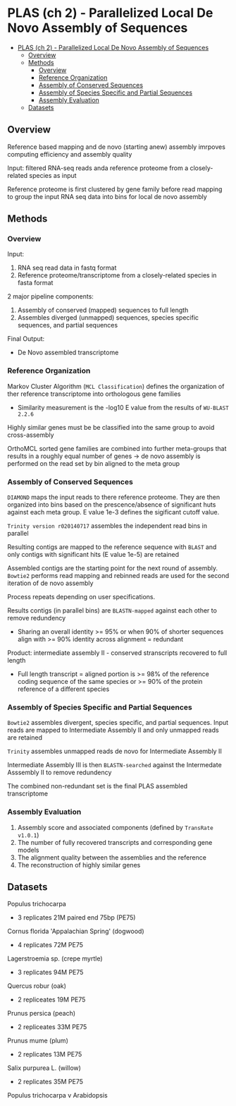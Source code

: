 # PLAS (ch 2) - Parallelized Local De Novo Assembly of Sequences

- [PLAS (ch 2) - Parallelized Local De Novo Assembly of Sequences](#plas-ch-2---parallelized-local-de-novo-assembly-of-sequences)
	- [Overview](#overview)
	- [Methods](#methods)
		- [Overview](#overview-1)
		- [Reference Organization](#reference-organization)
		- [Assembly of Conserved Sequences](#assembly-of-conserved-sequences)
		- [Assembly of Species Specific and Partial Sequences](#assembly-of-species-specific-and-partial-sequences)
		- [Assembly Evaluation](#assembly-evaluation)
	- [Datasets](#datasets)

## Overview

Reference based mapping and de novo (starting anew) assembly imrpoves computing efficiency and assembly quality

Input: filtered RNA-seq reads anda  reference proteome from a closely-related species as input

Reference proteome is first clustered by gene family before read mapping to group the input RNA seq data into bins for local de novo assembly

## Methods

### Overview

Input:

1. RNA seq read data in fastq format
2. Reference proteome/transcriptome from a closely-related species in fasta format

2 major pipeline components:

1. Assembly of conserved (mapped) sequences to full length
2. Assembles diverged (unmapped) sequences, species specific sequences, and partial sequences

Final Output: 

* De Novo assembled transcriptome

### Reference Organization

Markov Cluster Algorithm (`MCL Classification`) defines the organization of ther reference transcriptome into orthologous gene families

* Similarity measurement is the -log10 E value from the results of `WU-BLAST 2.2.6`

Highly similar genes must be be classified into the same group to avoid cross-assembly

OrthoMCL sorted gene families are combined into further meta-groups that results in a roughly equal number of genes &#8594; de novo assembly is performed on the read set by bin aligned to the meta group

### Assembly of Conserved Sequences

`DIAMOND` maps the input reads to there reference proteome.  They are then organized into bins based on the prescence/absence of significant huts against each meta group.  E value 1e-3 defines the sigificant cutoff value.

`Trinity version r020140717` assembles the independent read bins in parallel

Resulting contigs are mapped to the reference sequence with `BLAST` and only contigs with significant hits (E value 1e-5) are retained

Assembled contigs are the starting point for the next round of assembly.  `Bowtie2` performs read mapping and rebinned reads are used for the second iteration of de novo assembly

Process repeats depending on user specifications.

Results contigs (in parallel bins) are `BLASTN-mapped` against each other to remove redundency

* Sharing an overall identity >= 95% or when 90% of shorter sequences align with >= 90% identity across alignment = redundant

Product: intermediate assembly II - conserved stranscripts recovered to full length

* Full length transcript = aligned portion is >= 98% of the reference coding sequence of the same species or >= 90% of the protein reference of a different species

### Assembly of Species Specific and Partial Sequences

`Bowtie2` assembles divergent, species specific, and partial sequences.  Input reads are mapped to Intermediate Assembly II and only unmapped reads are retained

`Trinity` assembles unmapped reads de novo for Intermediate Assembly II

Intermediate Assembly III is then `BLASTN-searched` against the Intermedate Asssembly II to remove redundency

The combined non-redundant set is the final PLAS assembled transcriptome

### Assembly Evaluation

1. Assembly score and associated components (defined by `TransRate v1.0.1`)
2. The number of fully recovered transcripts and corresponding gene models
3. The alignment quality between the assemblies and the reference
4. The reconstruction of highly similar genes


## Datasets

Populus trichocarpa

* 3 replicates 21M paired end 75bp (PE75)

Cornus florida 'Appalachian Spring' (dogwood)

* 4 replicates 72M PE75

Lagerstroemia sp. (crepe myrtle)

* 3 replicates 94M PE75

Quercus robur (oak)

* 2 repliceates 19M PE75

Prunus persica (peach)

* 2 repliceates 33M PE75 

Prunus mume (plum) 

* 2 replicates 13M PE75

Salix purpurea L. (willow)

* 2 replicates 35M PE75


Populus trichocarpa v Arabidopsis

